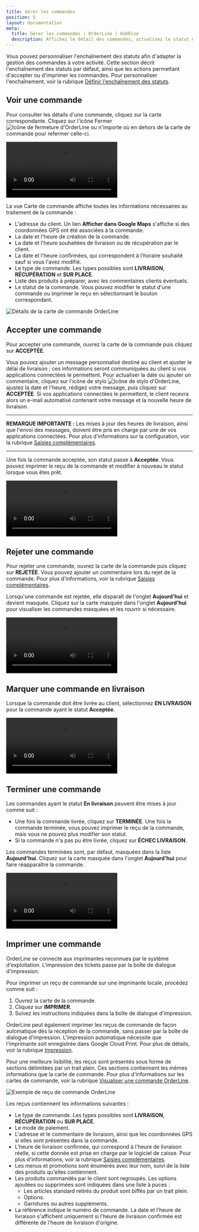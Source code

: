 ```yaml
---
title: Gérer les commandes
position: 5
layout: documentation
meta:
  title: Gérer les commandes | OrderLine | HubRise
  description: Affichez le détail des commandes, actualisez le statut et imprimez un reçu.
---
```


Vous pouvez personnaliser l'enchaînement des statuts afin d'adapter la gestion des commandes à votre activité. Cette section décrit l'enchaînement des statuts par défaut, ainsi que les actions permettant d'accepter ou d'imprimer les commandes. Pour personnaliser l'enchaînement, voir la rubrique [Définir l'enchaînement des statuts](/apps/orderline/parametres/#encha-nement-des-statuts-de-commande).

## Voir une commande

Pour consulter les détails d'une commande, cliquez sur la carte correspondante. Cliquez sur l'icône Fermer <InlineImage width="23" height="23">![Icône de fermeture d'OrderLine](../images/032-close.png)</InlineImage> ou n'importe où en dehors de la carte de commande pour refermer celle-ci.

<video controls title="OrderLine Open and Close Orders Example">
  <source src="../images/018-en-order-card-open-close.webm" type="video/webm"/>
</video>

La vue Carte de commande affiche toutes les informations nécessaires au traitement de la commande :

- L'adresse du client. Un lien **Afficher dans Google Maps** s'affiche si des coordonnées GPS ont été associées à la commande.
- La date et l'heure de création de la commande.
- La date et l'heure souhaitées de livraison ou de récupération par le client.
- La date et l'heure confirmées, qui correspondent à l'horaire souhaité sauf si vous l'avez modifié.
- Le type de commande. Les types possibles sont **LIVRAISON**, **RÉCUPÉRATION** et **SUR PLACE**. 
- Liste des produits à préparer, avec les commentaires clients éventuels.  
- Le statut de la commande. Vous pouvez modifier le statut d'une commande ou imprimer le reçu en sélectionnant le bouton correspondant.

![Détails de la carte de commande OrderLine](../images/019-fr-carte-commande-details.png)

## Accepter une commande

Pour accepter une commande, ouvrez la carte de la commande puis cliquez sur **ACCEPTÉE**.

Vous pouvez ajouter un message personnalisé destiné au client et ajuster le délai de livraison ; ces informations seront communiquées au client si vos applications connectées le permettent. Pour actualiser la date ou ajouter un commentaire, cliquez sur l'icône de stylo <InlineImage width="44" height="38">![Icône de stylo d'OrderLine](../images/036-pen.jpg)</InlineImage>, ajustez la date et l'heure, rédigez votre message, puis cliquez sur **ACCEPTÉE**. Si vos applications connectées le permettent, le client recevra alors un e-mail automatisé contenant votre message et la nouvelle heure de livraison.

---

**REMARQUE IMPORTANTE :** Les mises à jour des heures de livraison, ainsi que l'envoi des messages, doivent être pris en charge par une de vos applications connectées. Pour plus d'informations sur la configuration, voir la rubrique [Saisies complémentaires](/apps/orderline/parametres/#saisies-compl-mentaires).

---

Une fois la commande acceptée, son statut passe à **Acceptée**. Vous pouvez imprimer le reçu de la commande et modifier à nouveau le statut lorsque vous êtes prêt.

<video controls title="OrderLine Accept Order Example">
  <source src="../images/020-en-accept-order.webm" type="video/webm"/>
</video>

## Rejeter une commande

Pour rejeter une commande, ouvrez la carte de la commande puis cliquez sur **REJETÉE**. Vous pouvez ajouter un commentaire lors du rejet de la commande. Pour plus d'informations, voir la rubrique [Saisies complémentaires](/apps/orderline/parametres/#saisies-compl-mentaires).

Lorsqu'une commande est rejetée, elle disparaît de l'onglet **Aujourd'hui** et devient masquée. Cliquez sur la carte masquée dans l'onglet **Aujourd'hui** pour visualiser les commandes masquées et les rouvrir si nécessaire.

<video controls title="OrderLine Reject Order Example">
  <source src="../images/021-en-reject-order.webm" type="video/webm"/>
</video>

## Marquer une commande en livraison

Lorsque la commande doit être livrée au client, sélectionnez **EN LIVRAISON** pour la commande ayant le statut **Acceptée**.

<video controls title="OrderLine Order in Delivery Example">
  <source src="../images/022-en-order-set-status-in-delivery.webm" type="video/webm"/>
</video>

## Terminer une commande

Les commandes ayant le statut **En livraison** peuvent être mises à jour comme suit :

- Une fois la commande livrée, cliquez sur **TERMINÉE**. Une fois la commande terminée, vous pouvez imprimer le reçu de la commande, mais vous ne pouvez plus modifier son statut.
- Si la commande n'a pas pu être livrée, cliquez sur **ÉCHEC LIVRAISON**.

Les commandes terminées sont, par défaut, masquées dans la liste **Aujourd'hui**. Cliquez sur la carte masquée dans l'onglet **Aujourd'hui** pour faire réapparaître la commande.

<video controls title="OrderLine Complete Order Example">
  <source src="../images/023-en-order-set-completed.webm" type="video/webm"/>
</video>

## Imprimer une commande

OrderLine se connecte aux imprimantes reconnues par le système d'exploitation. L'impression des tickets passe par la boîte de dialogue d'impression.

Pour imprimer un reçu de commande sur une imprimante locale, procédez comme suit :

1. Ouvrez la carte de la commande.
1. Cliquez sur **IMPRIMER**.
1. Suivez les instructions indiquées dans la boîte de dialogue d'impression.

OrderLine peut également imprimer les reçus de commande de façon automatique dès la réception de la commande, sans passer par la boîte de dialogue d'impression. L'impression automatique nécessite que l'imprimante soit enregistrée dans Google Cloud Print. Pour plus de détails, voir la rubrique [Impression](/apps/orderline/parametres/#impression).

Pour une meilleure lisibilité, les reçus sont présentés sous forme de sections délimitées par un trait plein. Ces sections contiennent les mêmes informations que la carte de commande. Pour plus d'informations sur les cartes de commande, voir la rubrique [Visualiser une commande OrderLine](#voir-une-commande).

![Exemple de reçu de commande OrderLine](../images/030-fr-exemple-recu.png)

Les reçus contiennent les informations suivantes :

- Le type de commande. Les types possibles sont **LIVRAISON**, **RÉCUPÉRATION** ou **SUR PLACE**.
- Le mode de paiement.
- L'adresse et le commentaire de livraison, ainsi que les coordonnées GPS si elles sont présentes dans la commande.
- L'heure de livraison confirmée, qui correspond à l'heure de livraison réelle, si cette donnée est prise en charge par le logiciel de caisse. Pour plus d'informations, voir la rubrique [Saisies complémentaires](/apps/orderline/parametres/#saisies-compl-mentaires).
- Les menus et promotions sont énumérés avec leur nom, suivi de la liste des produits qu'elles contiennent.
- Les produits commandés par le client sont regroupés. Les options ajoutées ou supprimées sont indiquées dans une liste à puces :
  - Les articles standard retirés du produit sont biffés par un trait plein.
  - Options.
  - Garnitures ou autres suppléments.
- La référence indique le numéro de commande. La date et l'heure de livraison s'affichent uniquement si l'heure de livraison confirmée est différente de l'heure de livraison d'origine.
